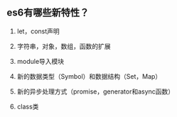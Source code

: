 ## es6有哪些新特性？

1. let，const声明

2. 字符串，对象，数组，函数的扩展

3. module导入模块

4. 新的数据类型（Symbol）和数据结构（Set，Map）

5. 新的异步处理方式（promise，generator和async函数）

6. class类


